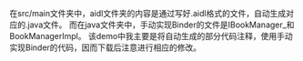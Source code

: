 在src/main文件夹中，aidl文件夹的内容是通过写好.aidl格式的文件，自动生成对应的.java文件。
而在java文件夹中，手动实现Binder的文件是IBookManager_和BookManagerImpl。
该demo中我主要是将自动生成的部分代码注释，使用手动实现Binder的代码，因而下载后注意进行相应的修改。
